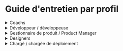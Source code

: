 # Guide d'entretien par profil

<details>

<summary>Coachs</summary>

**Critères de recrutement**

1. Connaissance de l'**environnement beta.gouv.fr, Startups d'État,** ou plus largement des **enjeux de la transformation numérique de l'État**
2. **Motivations** à travailler dans le service public / sur le sujet de politique publique visé : volonté de faire bouger les lignes en sachant rester conciliant, intérêt pour la transformation numérique de l'administration, etc
3. **Adéquation** **culturelle** : culture entrepreneuriale + culture de l'intérêt général
4. Compétences en accompagnement d'équipe ou d'individus (**coaching**) : OKR, animations de formations, de rétros, capacité à savoir quand laisser faire ou prendre la main
5. Compétences **tech** : recrutement des développeurs, niveau technique, _product management_, _no code_
6. Compétences **design** : connaissance de démarches UX, maquettage rapide (Sketch, Figma)
7. Compétences **bizdev** : acquisition/conversion/rétention, deal-making
8. Track-Record entrepreneurial : quels sont les succès et les échecs passés du candidat ?
9. Posture et _soft skills_ : travail en autonomie, en équipe, en horizontalité, capacité à comprendre rapidement un contexte/jeu d'acteurs compliqué, focus problème, focus usagers, sortir de situation complexe pour tout faire pour la réussite du produit, acquérir la confiance des sponsors, capacité à fédérer autour d'une approche usager

**Guide d'entretien**

45 minutes, dont :

* 5 min de présentation
* 5 min de présentation du contexte du recrutement
* 10 min d'entretien culturel
* 15 min d'entretien technique
* 10 min de questions / réponses

</details>

<details>

<summary>Développeur / développeuse</summary>

1h30, sur le canevas suivant :

* 10 min : contexte
* 20 min : présentation : "pourquoi penses-tu pouvoir réaliser cette mission ?"
* 45 min : entretien technique : "tu peux nous montrer du code que tu as développé, en production, et expliquer ce qui te plaît et ce qui te déplaît dedans ?" (**prévoir de venir avec sa machine,** ou du code hébergé auquel on pourrait accéder : une histoire à raconter sur pourquoi ce morceau de code ou son architecture te rend particulièrement fier·e, ou pourquoi celui-ci est vraiment très mauvais, pourquoi tu as décidé d'en arriver là, et comment tu aurais fait si les contraintes avaient été différentes)
* 15 min : questions pratiques : disponibilité, conditions

</details>

<details>

<summary>Gestionnaire de produit / Product Manager</summary>

**Environnement courant**

Parlons de ta dernière mission

* Quel est ton rôle au sein de l'équipe ? Avec qui travailles-tu ? Comment ?
* Comment décides-tu quoi construire ?
* Comment interagis-tu avec tes usagers ?
* Comment décris-tu une _user story_ ?
* Parles-nous de 2 fois où tu as du faire des arbitrages difficiles.
* Parles-nous d'une fois où tu avais une vision différente de celle de ton équipe.

**Analyse de produit**

Parlons d'un produit que tu utilises régulièrement. Pourquoi l'utilises-tu ?

* Qu'est-ce que tu n'aimes pas dessus ? Pourquoi ?
* Comment ferais-tu mieux ?
* Quelles fonctionnalités supprimerais-tu ?
* Quelles seraient les 3 prochaines fonctionnalités que tu y mettrais ?
* Qui est l'utilisateur cible ? Pourquoi ?
* Qui est le client ? Pourquoi ?
* Comment augmenterais-tu le nombre d'utilisateurs ?

**Création d'un nouveau produit**

Parlons d'un domaine qui te passionne. Quel produit voudrais-tu construire ?

* Tu es PO sur ce produit, responsable de le livrer au plus vite. Par quoi commences-tu ?
* Quelles métriques utilises-tu pour suivre l'avancement ? Pourquoi ?
* Comment as-tu choisi ce que tu n'as **pas** construit ?
* Quand et comment impliques-tu l'équipe de développement ?
* Comment gères-tu la qualité ?
* Quel modèle d'affaires mets-tu en place ?
* Comment génères-tu du trafic ?

</details>

<details>

<summary>Designers</summary>

[Voir la page dédiée.](../les-standards/design/)

</details>

<details>

<summary>Chargé / chargée de déploiement</summary>

* **Expérimenté** pour trouver ses premiers utilisateurs et consolider les usages. C’est une étape clé car les premiers usagers deviendront les futurs ambassadeurs.
* **Polyvalent** pour valider la proposition de valeur avec des premiers utilisateurs et faire le lien entre les usages terrain et l’équipe produit. Parfois le rôle de bizdev s’apparente un peu aux rôles de Product Manager et Growth Hackers.
* **Débutant** lorsque les processus de déploiement sont déjà bien organisés.

Au fil de la vie du produit il est nécessaire de choisir des profils différents :

Le recrutement des chargés de déploiement est essentiel dès le départ, pour s’assurer que son produit a un potentiel d’usage.

\*\*\*\*\
\
Pour mieux comprendre ce rôle, à multiples casquettes, tu peux te référer [à cette page.](../../travailler-chez-beta.gouv.fr/les-differents-metiers/le-charge-de-deploiement-dans-le-programme-beta.gouv.md)

Ci-dessous, tu pourras trouver des informations concernant les compétences recherchées, différentes selon le niveau de séniorité. Au début de la vie du produit, il peut être intéressant de prendre un.e chargé.e de déploiement avec plus d'expérience, afin d'être mieux accompagné.\
\
**Compétences chargé / chargée de déploiement junior**

Les **hard skills** ainsi que la curiosité et l’appétence à apprendre étaient les compétences les plus citées par les répondants.

_Outils & connaissances_

* Savoir faire une campagne mailing (les contacts froids) automatisée, analyse de résultats
* Alimenter le CRM de façon claire, synthétique et régulière.

_Gestion des partenariats & relations utilisateurs_

* Savoir pitcher sa solution de façon claire et adaptée à l’interlocuteur
* Assurer la relation client sur le long terme afin de trouver des opportunités de développement
* Savoir organiser et mener des réunions avec différents interlocuteurs (équipe, sponsors, usagers)

_Développement produit_

* Savoir remonter et hiérarchiser les besoins utilisateurs
* Expliciter les besoins utilisateurs pour l’équipe et les sponsors

_Posture_

* Être curieux: s’intéresser à l’écosystème beta et de la start up
* Être force de proposition (aimer la prospection,ne pas redouter l’objection)
* Être à l’écoute (équipe, sponsors, utilisateurs)
* Avoir une bonne capacité d’adaptation
* Être autonome
* Être organisé

_Expérience_

* Avoir une expérience, même courte, en tant que bizdev
* Maîtrise des techniques de vente

**Compétences chargé / chargée de déploiement senior**

Les **soft skills** sont beaucoup plus mis en avant en ce qui concerne les compétences des bizdev senior. Un bizdev senior devra faire preuve de leadership, et d’un excellent relationnel.

_Capacités humaines et vie d’équipe_

* Faire preuve d’écoute active
* Avoir un excellent relationnel quelques soient les interlocuteurs (savoir créer des discussions avec les différentes parties prenantes)
* Être capable de faire monter en compétence d’autres membres de l’équipe
* Faire preuve de leadership au sein de son équipe et auprès des interlocuteurs de la SET

_Gestion partenariats & relations utilisateurs_

* Être capable de trouver et entretenir des partenariats
* Savoir mener des campagnes d’acquisition par différents canaux
* Savoir convaincre

_Développement produit_

* Plan d’action
* Être capable de voir les signaux faibles et les opportunités de développement

_Outils & connaissances_

* Maitrise des outils
* S’intéresser aux outils et se former en fonction de ses besoins
* Suivre des métriques : Poser les bons indicateurs et être capables de les suivre
* Avoir une culture institutionnelle
* Comprendre des sujets complexes / Connaissance du domaine de la SET

_Posture_

* Ne pas s’enfermer dans un rôle
* Rapidement opérationnel, autonome

➡️ Pour aller plus loin :

[les-metiers-sales-and-marketing-dans-le-prive.md](../gestion-au-quotidien/renforcer-l-equipe/les-metiers-sales-and-marketing-dans-le-prive.md "mention")

</details>
